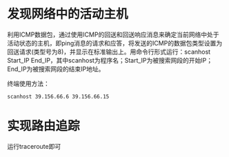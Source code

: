 # 发现网络中的活动主机

利用ICMP数据包，通过使用ICMP的回送和回送响应消息来确定当前网络中处于活动状态的主机，即ping消息的请求和应答，将发送的ICMP的数据包类型设置为回送请求(类型号为8)，并显示在标准输出上。用命令行形式运行：scanhost Start_IP End_IP，其中scanhost为程序名；Start_IP为被搜索网段的开始IP；End_IP为被搜索网段的结束IP地址。

终端使用方法：

```shell
scanhost 39.156.66.6 39.156.66.15
```

# 实现路由追踪

运行traceroute即可